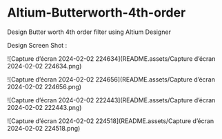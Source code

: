 # Altium-Butterworth-4th-order
Design Butter worth 4th order filter using Altium Designer

Design Screen Shot : 

![Capture d’écran 2024-02-02 224634](README.assets/Capture d’écran 2024-02-02 224634.png)

![Capture d’écran 2024-02-02 224656](README.assets/Capture d’écran 2024-02-02 224656.png)

![Capture d’écran 2024-02-02 222443](README.assets/Capture d’écran 2024-02-02 222443.png)

![Capture d’écran 2024-02-02 224518](README.assets/Capture d’écran 2024-02-02 224518.png)

